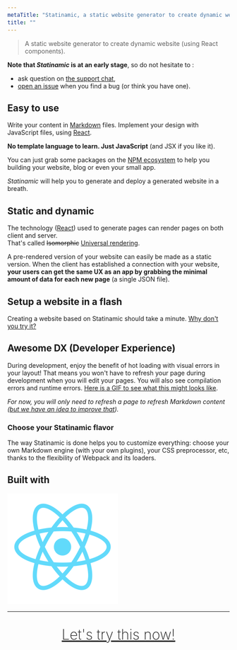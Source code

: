 ```yaml
---
metaTitle: "Statinamic, a static website generator to create dynamic website"
title: ""
---
```


> A static website generator to create dynamic website (using React components).

**Note that _Statinamic_ is at an early stage**, so do not hesitate to :

- ask question on [the support chat](https://gitter.im/MoOx/statinamic),
- [open an issue](https://github.com/MoOx/statinamic/issues/new)
  when you find a bug (or think you have one).

## Easy to use

Write your content in [Markdown](https://en.wikipedia.org/wiki/Markdown) files.
Implement your design with JavaScript files, using [React](http://facebook.github.io/react/).

**No template language to learn. Just JavaScript** (and JSX if you like it).

You can just grab some packages on the [NPM ecosystem](http://npmjs.org/)
to help you building your website, blog or even your small app.

_Statinamic_ will help you to generate and deploy a generated website in a
breath.

## Static and dynamic

The technology
([React](http://jlongster.com/Removing-User-Interface-Complexity,-or-Why-React-is-Awesome))
used to generate pages can render pages on both client and server.  
That's called ~~Isomorphic~~
[Universal rendering](https://medium.com/@mjackson/universal-javascript-4761051b7ae9).

A pre-rendered version of your website can easily be made as a static version.
When the client has established a connection with your website,
**your users can get the same UX as an app by grabbing the minimal amount of
data for each new page** (a single JSON file).

## Setup a website in a flash

Creating a website based on Statinamic should take a minute.
[Why don't you try it?](docs/setup/)

## Awesome DX (Developer Experience)

During development, enjoy the benefit of hot loading with visual errors in your
layout! That means you won't have to refresh your page during development when
you will edit your pages. You will also see compilation errors and runtime errors.
[Here is a GIF to see what this might looks like](https://cloud.githubusercontent.com/assets/1539088/11611771/ae1a6bd8-9bac-11e5-9206-42447e0fe064.gif).

_For now, you will only need to refresh a page to refresh Markdown content
([but we have an idea to improve that](https://github.com/MoOx/statinamic/issues/11))._

### Choose your Statinamic flavor

The way Statinamic is done helps you to customize everything:
choose your own Markdown engine (with your own plugins), your CSS preprocessor,
etc, thanks to the flexibility of Webpack and its loaders.


## Built with

![React](assets/react.png)

---

<center style="margin: 2rem;">
  <a href="docs/setup/" style="font-size: 2rem; font-weight: 200;">
    Let's try this now!
  </a>
</center>
